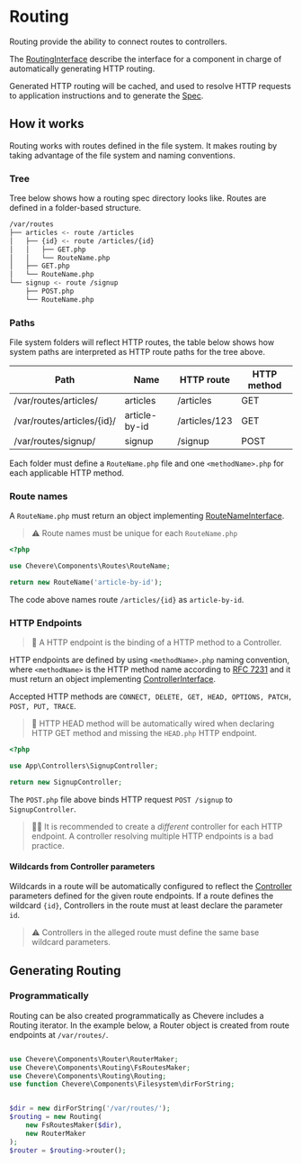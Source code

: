 # Routing

Routing provide the ability to connect routes to controllers. 

The [RoutingInterface](../reference/Chevere/Interfaces/Routing/RoutingInterface.md) describe the interface for a component in charge of automatically generating HTTP routing.

Generated HTTP routing will be cached, and used to resolve HTTP requests to application instructions and to generate the [Spec](OmgWhatSTHESPEC?).

## How it works

Routing works with routes defined in the file system. It makes routing by taking advantage of the file system and naming conventions. 

### Tree

Tree below shows how a routing spec directory looks like. Routes are defined in a folder-based structure.

```sh
/var/routes
├── articles <- route /articles
│   ├── {id} <- route /articles/{id}
│   │   ├── GET.php
│   │   └── RouteName.php
│   ├── GET.php
│   └── RouteName.php
└── signup <- route /signup
    ├── POST.php
    └── RouteName.php
```

### Paths

File system folders will reflect HTTP routes, the table below shows how system paths are interpreted as HTTP route paths for the tree above.

| Path                       | Name          | HTTP route    | HTTP method |
| -------------------------- | ------------- | ------------- | ----------- |
| /var/routes/articles/      | articles      | /articles     | GET         |
| /var/routes/articles/{id}/ | article-by-id | /articles/123 | GET         |
| /var/routes/signup/        | signup        | /signup       | POST        |

Each folder must define a `RouteName.php` file and one `<methodName>.php` for each applicable HTTP method.

### Route names

A `RouteName.php` must return an object implementing [RouteNameInterface](../reference/Chevere/Interfaces/Route/RouteNameInterface.md).

> ⚠ Route names must be unique for each `RouteName.php`
 
```php
<?php

use Chevere\Components\Routes\RouteName;

return new RouteName('article-by-id');
```

The code above names route `/articles/{id}` as `article-by-id`.

### HTTP Endpoints

> 🧞 A HTTP endpoint is the binding of a HTTP method to a Controller.

HTTP endpoints are defined by using `<methodName>.php` naming convention, where `<methodName>` is the HTTP method name according to [RFC 7231](https://tools.ietf.org/html/rfc7231) and it must return an object implementing [ControllerInterface](../reference/Chevere/Interfaces/Controller/ControllerInterface.md).

Accepted HTTP methods are `CONNECT, DELETE, GET, HEAD, OPTIONS, PATCH, POST, PUT, TRACE`.

> 🧙 HTTP HEAD method will be automatically wired when declaring HTTP GET method and missing the `HEAD.php` HTTP endpoint.

```php
<?php

use App\Controllers\SignupController;

return new SignupController;
```

The `POST.php` file above binds HTTP request `POST /signup` to `SignupController`.

> 👍🏾 It is recommended to create a _different_ controller for each HTTP endpoint. A controller resolving multiple HTTP endpoints is a bad practice.

#### Wildcards from Controller parameters

Wildcards in a route will be automatically configured to reflect the [Controller](Controller.md) parameters defined for the given route endpoints. If a route defines the wildcard `{id}`, Controllers in the route must at least declare the parameter `id`.

> ⚠ Controllers in the alleged route must define the same base wildcard parameters.

## Generating Routing

### Programmatically

Routing can be also created programmatically as Chevere includes a Routing iterator. In the example below, a Router object is created from route endpoints at `/var/routes/`.

```php

use Chevere\Components\Router\RouterMaker;
use Chevere\Components\Routing\FsRoutesMaker;
use Chevere\Components\Routing\Routing;
use function Chevere\Components\Filesystem\dirForString;


$dir = new dirForString('/var/routes/');
$routing = new Routing(
    new FsRoutesMaker($dir),
    new RouterMaker
);
$router = $routing->router();
```
